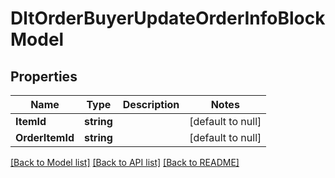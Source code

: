 # DltOrderBuyerUpdateOrderInfoBlockModel

## Properties
Name | Type | Description | Notes
------------ | ------------- | ------------- | -------------
**ItemId** | **string** |  | [default to null]
**OrderItemId** | **string** |  | [default to null]

[[Back to Model list]](../README.md#documentation-for-models) [[Back to API list]](../README.md#documentation-for-api-endpoints) [[Back to README]](../README.md)

